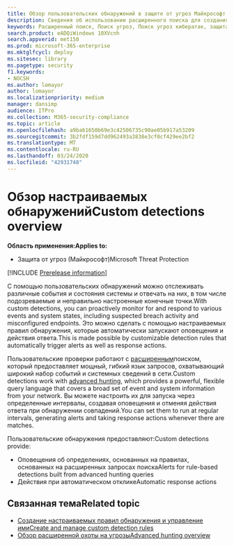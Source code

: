 ```yaml
---
title: Обзор пользовательских обнаружений в защите от угроз Майкрософт
description: Сведения об использовании расширенного поиска для создания пользовательских обнаружений и создания оповещений
keywords: Расширенный поиск, Поиск угроз, Поиск угроз кибератак, защита от угроз Майкрософт, Microsoft 365, MTP, m365, поиск, запрос, телеметрии, пользовательские обнаружения, схема, Кусто, Microsoft 365, защита от угроз Майкрософт
search.product: eADQiWindows 10XVcnh
search.appverid: met150
ms.prod: microsoft-365-enterprise
ms.mktglfcycl: deploy
ms.sitesec: library
ms.pagetype: security
f1.keywords:
- NOCSH
ms.author: lomayor
author: lomayor
ms.localizationpriority: medium
manager: dansimp
audience: ITPro
ms.collection: M365-security-compliance
ms.topic: article
ms.openlocfilehash: a9ba61650b69e3c42506735c90ae05b917a53209
ms.sourcegitcommit: 3b2fdf159d7dd962493a3838e3cf0cf429ee2bf2
ms.translationtype: MT
ms.contentlocale: ru-RU
ms.lasthandoff: 03/24/2020
ms.locfileid: "42931748"
---
```

# <a name="custom-detections-overview"></a><span data-ttu-id="031c0-104">Обзор настраиваемых обнаружений</span><span class="sxs-lookup"><span data-stu-id="031c0-104">Custom detections overview</span></span>

<span data-ttu-id="031c0-105">**Область применения:**</span><span class="sxs-lookup"><span data-stu-id="031c0-105">**Applies to:**</span></span>
- <span data-ttu-id="031c0-106">Защита от угроз (Майкрософт)</span><span class="sxs-lookup"><span data-stu-id="031c0-106">Microsoft Threat Protection</span></span>

[!INCLUDE [Prerelease information](../includes/prerelease.md)]

<span data-ttu-id="031c0-107">С помощью пользовательских обнаружений можно отслеживать различные события и состояния системы и отвечать на них, в том числе подозреваемые и неправильно настроенные конечные точки.</span><span class="sxs-lookup"><span data-stu-id="031c0-107">With custom detections, you can proactively monitor for and respond to various events and system states, including suspected breach activity and misconfigured endpoints.</span></span> <span data-ttu-id="031c0-108">Это можно сделать с помощью настраиваемых правил обнаружения, которые автоматически запускают оповещения и действия ответа.</span><span class="sxs-lookup"><span data-stu-id="031c0-108">This is made possible by customizable detection rules that automatically trigger alerts as well as response actions.</span></span>

<span data-ttu-id="031c0-109">Пользовательские проверки работают с [расширенным](advanced-hunting-overview.md)поиском, который предоставляет мощный, гибкий язык запросов, охватывающий широкий набор событий и системных сведений в сети.</span><span class="sxs-lookup"><span data-stu-id="031c0-109">Custom detections work with [advanced hunting](advanced-hunting-overview.md), which provides a powerful, flexible query language that covers a broad set of event and system information from your network.</span></span> <span data-ttu-id="031c0-110">Вы можете настроить их для запуска через определенные интервалы, создавая оповещения и отменяя действия ответа при обнаружении совпадений.</span><span class="sxs-lookup"><span data-stu-id="031c0-110">You can set them to run at regular intervals, generating alerts and taking response actions whenever there are matches.</span></span>

<span data-ttu-id="031c0-111">Пользовательские обнаружения предоставляют:</span><span class="sxs-lookup"><span data-stu-id="031c0-111">Custom detections provide:</span></span>
- <span data-ttu-id="031c0-112">Оповещения об определениях, основанных на правилах, основанных на расширенных запросах поиска</span><span class="sxs-lookup"><span data-stu-id="031c0-112">Alerts for rule-based detections built from advanced hunting queries</span></span>
- <span data-ttu-id="031c0-113">Действия при автоматическом отклике</span><span class="sxs-lookup"><span data-stu-id="031c0-113">Automatic response actions</span></span>

## <a name="related-topic"></a><span data-ttu-id="031c0-114">Связанная тема</span><span class="sxs-lookup"><span data-stu-id="031c0-114">Related topic</span></span>
- [<span data-ttu-id="031c0-115">Создание настраиваемых правил обнаружения и управление ими</span><span class="sxs-lookup"><span data-stu-id="031c0-115">Create and manage custom detection rules</span></span>](custom-detection-rules.md)
- [<span data-ttu-id="031c0-116">Обзор расширенной охоты на угрозы</span><span class="sxs-lookup"><span data-stu-id="031c0-116">Advanced hunting overview</span></span>](advanced-hunting-overview.md)